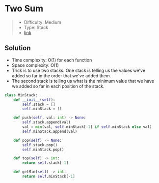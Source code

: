 # Two Sum

> - Difficulty: Medium
> - Type: Stack
> - [link](https://leetcode.com/problems/min-stack/)

## Solution
- Time complexity: O(1) for each function
- Space complexity: O(1)
- Trick is to use two stacks. One stack is telling us the values we've added so far in the order that we've added them. 
- The second stack is telling us what is the minimum value that we have we added so far in each position of the stack.

```python
class MinStack:
    def __init__(self):
        self.stack = []
        self.minStack = []

    def push(self, val: int) -> None:
        self.stack.append(val)
        val = min(val, self.minStack[-1] if self.minStack else val)
        self.minStack.append(val)

    def pop(self) -> None:
        self.stack.pop()
        self.minStack.pop()

    def top(self) -> int:
        return self.stack[-1]

    def getMin(self) -> int:
        return self.minStack[-1]
```